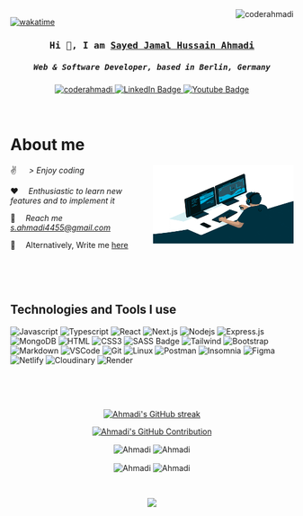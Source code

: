 <a href="https://komarev.com/ghpvc/?username=coderahmadi">
  <img align="right" src="https://komarev.com/ghpvc/?username=coderahmadi&label=Profile%20views&color=0e75b6&style=flat" alt="coderahmadi" />
</a>

[![wakatime](https://wakatime.com/badge/user/018ced95-0edd-4d7e-8687-5aa13fe6ebf0.svg)](https://wakatime.com/@018ced95-0edd-4d7e-8687-5aa13fe6ebf0)

<h3 align="center">
  <samp> Hi 👋, I am <a target="_blank" href="https://coderahmadi.github.io/my-portfolio/">Sayed Jamal Hussain Ahmadi</a> </samp>
</h3>

<h5 align="center">
  <samp>
   <b>Web & Software Developer, based in Berlin, Germany</b>
  </samp>
</h5>
<div id="badges" align="center">
  <a href="https://coderahmadi.github.io/my-portfolio/" target="blank">
     <img src="https://img.shields.io/badge/Portfolio-DC143C?style=for-the-badge&logo=medium&logoColor=white" alt="coderahmadi" />
  </a>
  <a href="https://www.linkedin.com/in/sayed-jamal-h-ahmadi-b358a4159/">
    <img src="https://img.shields.io/badge/LinkedIn-blue?style=for-the-badge&logo=linkedin&logoColor=white" alt="LinkedIn Badge"/>
  </a>
  <a href="https://www.youtube.com/channel/UCabCQPaIIUeKdTW1EqFhIbg">
    <img src="https://img.shields.io/badge/YouTube-red?style=for-the-badge&logo=youtube&logoColor=white" alt="Youtube Badge"/>
  </a>
</div>
<br/>
<br/>
 
<!-- About Section -->
 # About me
 
<p>
 <img align="right" width="250" height="140" src="/assets/programmer.gif" alt="Coding gif" />
 <p> ✌️ &emsp;<em> > Enjoy coding</em> <br/></p>
 <p> ❤️ &emsp;<em>Enthusiastic to learn new features and to implement it</em><br/></p>
 <p> 📧 &emsp;<em>Reach me <a href = "mailto:s.ahmadi4455@gmail.com">s.ahmadi4455@gmail.com</a></em><br/></p>
 <p> 💬 &emsp;<emp>Alternatively,&nbsp;Write me <a href="https://coderahmadi.github.io/my-portfolio/#contact">here</a></emp></p>
</p>
<br/>
<br/>
<br/>

## Technologies and Tools I use

![Javascript](https://img.shields.io/badge/Javascript-F0DB4F?style=for-the-badge&labelColor=black&logo=javascript&logoColor=F0DB4F)
![Typescript](https://img.shields.io/badge/Typescript-007acc?style=for-the-badge&labelColor=black&logo=typescript&logoColor=007acc)
![React](https://img.shields.io/badge/-React-61DBFB?style=for-the-badge&labelColor=black&logo=react&logoColor=61DBFB)
![Next.js](https://img.shields.io/badge/next.js-000000?style=for-the-badge&logo=nextdotjs&logoColor=white)
![Nodejs](https://img.shields.io/badge/Nodejs-3C873A?style=for-the-badge&labelColor=black&logo=node.js&logoColor=3C873A)
![Express.js](https://img.shields.io/badge/Express.js-000000?style=for-the-badge&logo=express&logoColor=white)
![MongoDB](https://img.shields.io/badge/MongoDB-4EA94B?style=for-the-badge&logo=mongodb&logoColor=white)
![HTML](https://img.shields.io/badge/HTML5-E34F26?style=for-the-badge&logo=html5&logoColor=white)
![CSS3](https://img.shields.io/badge/CSS3-1572B6?style=for-the-badge&logo=css3&logoColor=white)
![SASS Badge](https://img.shields.io/badge/Sass-CC6699?style=for-the-badge&logo=sass&logoColor=white)
![Tailwind](https://img.shields.io/badge/Tailwind_CSS-092749?style=for-the-badge&logo=tailwindcss&logoColor=06B6D4&labelColor=000000)
![Bootstrap](https://img.shields.io/badge/Bootstrap-563D7C?style=for-the-badge&logo=bootstrap&logoColor=white)
![Markdown](https://img.shields.io/badge/Markdown-000000?style=for-the-badge&logo=markdown&logoColor=white)
![VSCode](https://img.shields.io/badge/Visual_Studio-0078d7?style=for-the-badge&logo=visual%20studio&logoColor=white)
![Git](https://img.shields.io/badge/Git-F05032?style=for-the-badge&logo=git&logoColor=white)
![Linux](https://img.shields.io/badge/Linux-FCC624?style=for-the-badge&logo=linux&logoColor=black)
![Postman](https://img.shields.io/badge/Postman-FF6C37?style=for-the-badge&logo=postman&logoColor=white)
![Insomnia](https://img.shields.io/badge/Insomnia-black?style=for-the-badge&logo=insomnia&logoColor=5849BE)
![Figma](https://img.shields.io/badge/Figma-%23F24E1E.svg?style=for-the-badge&logo=figma&logoColor=white)
![Netlify](https://img.shields.io/badge/Netlify-%23000000.svg?style=for-the-badge&logo=netlify&logoColor=#00C7B7)
![Cloudinary](https://img.shields.io/badge/Cloudinary-4285F4?style=for-the-badge&logo=cloudinary&logoColor=white)
![Render](https://img.shields.io/badge/Render-239120?style=for-the-badge&logo=render&logoColor=white)

<br/>
<br/>
<br/>

<p align="center">
  <a href="https://github.com/coderahmadi">
    <img src="https://github-readme-streak-stats.herokuapp.com?user=coderahmadi&theme=noctis-minimus&hide_border=true&border_radius=9.5&card_width=446" alt="Ahmadi's GitHub streak"/>
  </a>
</p>
<p align="center">
  <a href="https://github.com/coderahmadi">
    <img src="http://github-profile-summary-cards.vercel.app/api/cards/profile-details?username=coderahmadi&theme=noctis_minimus" alt="Ahmadi's GitHub Contribution"/>
  </a>
</p>
<p align="center">
  <img align="center" src="http://github-profile-summary-cards.vercel.app/api/cards/repos-per-language?username=coderahmadi&theme=noctis_minimus" alt="Ahmadi" />
  <img align="center" src="http://github-profile-summary-cards.vercel.app/api/cards/most-commit-language?username=coderahmadi&theme=noctis_minimus" alt="Ahmadi" />
</p>
<p align="center">
  <img align="center" src="http://github-profile-summary-cards.vercel.app/api/cards/stats?username=coderahmadi&theme=noctis_minimus" alt="Ahmadi" />
  <img align="center" src="http://github-profile-summary-cards.vercel.app/api/cards/productive-time?username=coderahmadi&theme=noctis_minimus&utcOffset=8" alt="Ahmadi" />
</p>
<br/>
<p align="center">
  <img src="https://github-readme-activity-graph.vercel.app/graph?username=coderahmadi&theme=noctis_minimus" />
</p>
